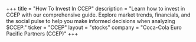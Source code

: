 +++
title = "How To Invest In CCEP"
description = "Learn how to invest in CCEP with our comprehensive guide. Explore market trends, financials, and the social pulse to help you make informed decisions when analyzing $CCEP."
ticker = "CCEP"
layout = "stocks"
company = "Coca-Cola Euro Pacific Partners (CCEP)"
+++

